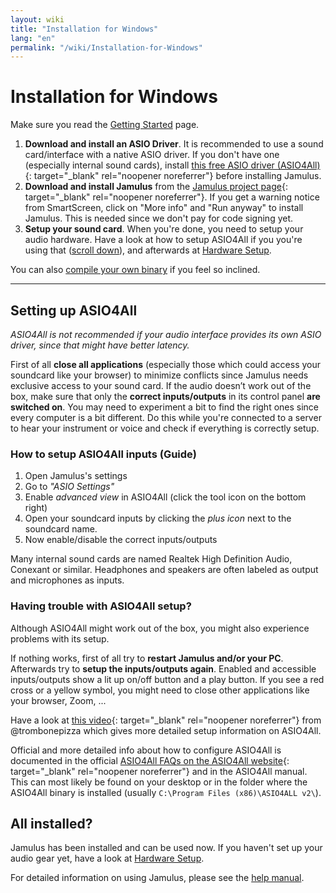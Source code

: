 ```yaml
---
layout: wiki
title: "Installation for Windows"
lang: "en"
permalink: "/wiki/Installation-for-Windows"
---
```


# Installation for Windows
Make sure you read the [Getting Started](Getting-Started) page.
1. **Download and install an ASIO Driver**. It is recommended to use a sound card/interface with a native ASIO driver. If you don't have one (especially internal sound cards), install [this free ASIO driver (ASIO4All)](http://www.asio4all.org){: target="_blank" rel="noopener noreferrer"} before installing Jamulus.
1. **Download and install Jamulus** from the [Jamulus project page](https://sourceforge.net/projects/llcon/files/latest/download){: target="_blank" rel="noopener noreferrer"}. If you get a warning notice from SmartScreen, click on "More info" and "Run anyway" to install Jamulus. This is needed since we don't pay for code signing yet.
1. **Setup your sound card**. When you're done, you need to setup your audio hardware. Have a look at how to setup ASIO4All if you you're using that ([scroll down](#setting-up-asio4all)), and afterwards at [Hardware Setup](Hardware-Setup).

You can also [compile your own binary](Compiling) if you feel so inclined.

***

## Setting up ASIO4All
*ASIO4All is not recommended if your audio interface provides its own ASIO driver, since that might have better latency.*

First of all **close all applications** (especially those which could access your soundcard like your browser) to minimize conflicts since Jamulus needs exclusive access to your sound card. If the audio doesn’t work out of the box, make sure that only the **correct inputs/outputs** in its control panel **are switched on**.
You may need to experiment a bit to find the right ones since every computer is a bit different. Do this while you're connected to a server to hear your instrument or voice and check if everything is correctly setup.

### How to setup ASIO4All inputs (Guide)

1. Open Jamulus's settings
1. Go to _"ASIO Settings"_
1. Enable _advanced view_ in ASIO4All (click the tool icon on the bottom right)
1. Open your soundcard inputs by clicking the _plus icon_ next to the soundcard name.
1. Now enable/disable the correct inputs/outputs

Many internal sound cards are named Realtek High Definition Audio, Conexant or similar.
Headphones and speakers are often labeled as output and microphones as inputs.

### Having trouble with ASIO4All setup?

Although ASIO4All might work out of the box, you might also experience problems with its setup.

If nothing works, first of all try to **restart Jamulus and/or your PC**.
Afterwards try to **setup the inputs/outputs again**. Enabled and accessible inputs/outputs show a lit up on/off button and a play button. If you see a red cross or a yellow symbol, you might need to close other applications like your browser, Zoom, ...

Have a look at [this video](https://youtu.be/_GzOsitVgLI){: target="_blank" rel="noopener noreferrer"} from @trombonepizza which gives more detailed setup information on ASIO4All.

Official and more detailed info about how to configure ASIO4All is documented in the official [ASIO4All FAQs on the ASIO4All website](http://www.asio4all.org/faq.html){: target="_blank" rel="noopener noreferrer"} and in the ASIO4All manual. This can most likely be found on your desktop or in the folder where the ASIO4All binary is installed (usually `C:\Program Files (x86)\ASIO4ALL v2\`).

## All installed?
Jamulus has been installed and can be used now. If you haven't set up your audio gear yet, have a look at [Hardware Setup](Hardware-Setup).

For detailed information on using Jamulus, please see the [help manual](https://github.com/corrados/jamulus/blob/master/src/res/homepage/manual.md).
